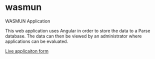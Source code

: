 # wasmun
WASMUN Application


This web application uses Angular in order to store the data to a Parse database. The data can then be viewed by an administrator where applications can be evaluated.


[Live applicaiton form](http://wasmun.org/apply/)

